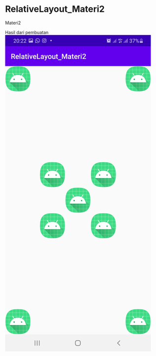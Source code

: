 # RelativeLayout_Materi2
Materi2

Hasil dari pembuatan
![Alt Text](https://github.com/lethanaxeger/RelativeLayout_Materi2/blob/master/Screenshot_20210209-202202_RelativeLayout_Materi2.jpg)
